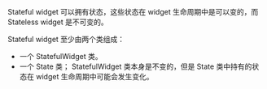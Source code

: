 Stateful widget 可以拥有状态，这些状态在 widget 生命周期中是可以变的，而 Stateless widget 是不可变的。

Stateful widget 至少由两个类组成：

- 一个 StatefulWidget 类。
- 一个 State 类； StatefulWidget 类本身是不变的，但是 State 类中持有的状态在 widget 生命周期中可能会发生变化。

